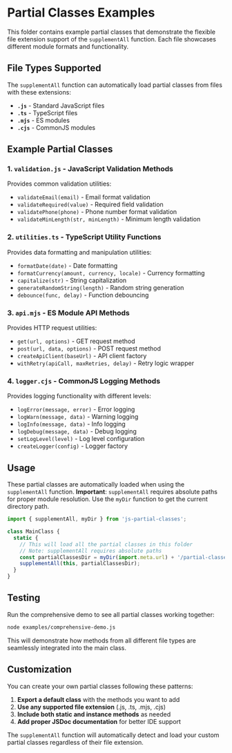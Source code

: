 # Partial Classes Examples

This folder contains example partial classes that demonstrate the flexible file extension support of the `supplementAll` function. Each file showcases different module formats and functionality.

## File Types Supported

The `supplementAll` function can automatically load partial classes from files with these extensions:

- **`.js`** - Standard JavaScript files
- **`.ts`** - TypeScript files  
- **`.mjs`** - ES modules
- **`.cjs`** - CommonJS modules

## Example Partial Classes

### 1. `validation.js` - JavaScript Validation Methods
Provides common validation utilities:
- `validateEmail(email)` - Email format validation
- `validateRequired(value)` - Required field validation
- `validatePhone(phone)` - Phone number format validation
- `validateMinLength(str, minLength)` - Minimum length validation

### 2. `utilities.ts` - TypeScript Utility Functions
Provides data formatting and manipulation utilities:
- `formatDate(date)` - Date formatting
- `formatCurrency(amount, currency, locale)` - Currency formatting
- `capitalize(str)` - String capitalization
- `generateRandomString(length)` - Random string generation
- `debounce(func, delay)` - Function debouncing

### 3. `api.mjs` - ES Module API Methods
Provides HTTP request utilities:
- `get(url, options)` - GET request method
- `post(url, data, options)` - POST request method
- `createApiClient(baseUrl)` - API client factory
- `withRetry(apiCall, maxRetries, delay)` - Retry logic wrapper

### 4. `logger.cjs` - CommonJS Logging Methods
Provides logging functionality with different levels:
- `logError(message, error)` - Error logging
- `logWarn(message, data)` - Warning logging
- `logInfo(message, data)` - Info logging
- `logDebug(message, data)` - Debug logging
- `setLogLevel(level)` - Log level configuration
- `createLogger(config)` - Logger factory

## Usage

These partial classes are automatically loaded when using the `supplementAll` function. **Important**: `supplementAll` requires absolute paths for proper module resolution. Use the `myDir` function to get the current directory path.

```javascript
import { supplementAll, myDir } from 'js-partial-classes';

class MainClass {
  static {
    // This will load all the partial classes in this folder
    // Note: supplementAll requires absolute paths
    const partialClassesDir = myDir(import.meta.url) + '/partial-classes';
    supplementAll(this, partialClassesDir);
  }
}
```

## Testing

Run the comprehensive demo to see all partial classes working together:

```bash
node examples/comprehensive-demo.js
```

This will demonstrate how methods from all different file types are seamlessly integrated into the main class.

## Customization

You can create your own partial classes following these patterns:

1. **Export a default class** with the methods you want to add
2. **Use any supported file extension** (.js, .ts, .mjs, .cjs)
3. **Include both static and instance methods** as needed
4. **Add proper JSDoc documentation** for better IDE support

The `supplementAll` function will automatically detect and load your custom partial classes regardless of their file extension.
